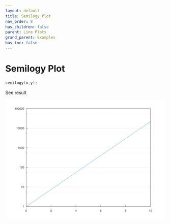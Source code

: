 ```yaml
---
layout: default
title: Semilogy Plot
nav_order: 8
has_children: false
parent: Line Plots
grand_parent: Examples
has_toc: false
---
```

# Semilogy Plot

```cpp
semilogy(x,y);
```


See result
    
[![example_semilogy_1](../line_plot/semilogy/semilogy_1.svg)](https://github.com/alandefreitas/matplotplusplus/blob/master/examples/line_plot/semilogy/semilogy_1.cpp)






<!-- Generated with mdsplit: https://github.com/alandefreitas/mdsplit -->
